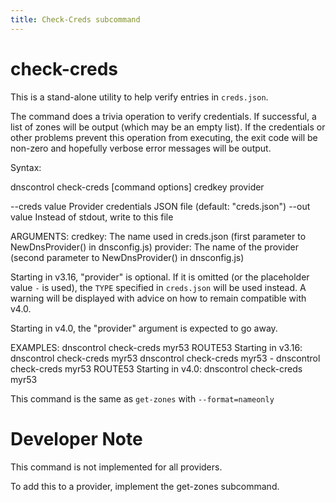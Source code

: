 ```yaml
---
title: Check-Creds subcommand
---
```


# check-creds

This is a stand-alone utility to help verify entries in `creds.json`.

The command does a trivia operation to verify credentials.  If
successful, a list of zones will be output (which may be an empty list). If the credentials or other problems prevent this operation from executing, the exit code will be non-zero and hopefully verbose error messages will be output.

Syntax:

   dnscontrol check-creds [command options] credkey provider

   --creds value   Provider credentials JSON file (default: "creds.json")
   --out value     Instead of stdout, write to this file

ARGUMENTS:
   credkey:  The name used in creds.json (first parameter to NewDnsProvider() in dnsconfig.js)
   provider: The name of the provider (second parameter to NewDnsProvider() in dnsconfig.js)

Starting in v3.16, "provider" is optional.  If it is omitted (or the placeholder value `-` is used), the `TYPE` specified in `creds.json` will be used instead. A warning will be displayed with advice on how to remain compatible with v4.0.

Starting in v4.0, the "provider" argument is expected to go away.

EXAMPLES:
   dnscontrol check-creds myr53 ROUTE53
Starting in v3.16:
   dnscontrol check-creds myr53
   dnscontrol check-creds myr53 -
   dnscontrol check-creds myr53 ROUTE53
Starting in v4.0:
   dnscontrol check-creds myr53

This command is the same as `get-zones` with `--format=nameonly`

# Developer Note

This command is not implemented for all providers.

To add this to a provider, implement the get-zones subcommand.

